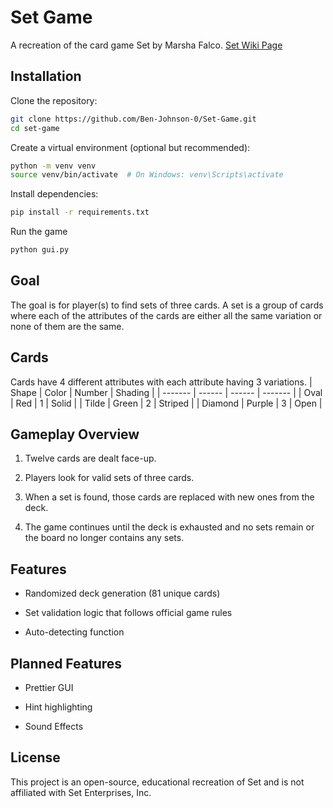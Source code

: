 # Set Game

A recreation of the card game Set by Marsha Falco.
[Set Wiki Page](https://en.wikipedia.org/wiki/Set_(card_game))

## Installation

Clone the repository:

```bash
git clone https://github.com/Ben-Johnson-0/Set-Game.git
cd set-game
```
Create a virtual environment (optional but recommended):
```bash
python -m venv venv
source venv/bin/activate  # On Windows: venv\Scripts\activate
```
Install dependencies:
```bash
pip install -r requirements.txt
```
Run the game
```bash
python gui.py
```

## Goal

The goal is for player(s) to find sets of three cards. A set is a group of cards where each of the attributes of the cards are either all the same variation or none of them are the same.


## Cards

Cards have 4 different attributes with each attribute having 3 variations.
| Shape   | Color  | Number | Shading |
| ------- | ------ | ------ | ------- |
| Oval    | Red    | 1      | Solid   |
| Tilde   | Green  | 2      | Striped |
| Diamond | Purple | 3      | Open    |


## Gameplay Overview

1. Twelve cards are dealt face-up.

2. Players look for valid sets of three cards.

3. When a set is found, those cards are replaced with new ones from the deck.

4. The game continues until the deck is exhausted and no sets remain or the board no longer contains any sets.


## Features

* Randomized deck generation (81 unique cards)

* Set validation logic that follows official game rules

* Auto-detecting function

## Planned Features

* Prettier GUI

* Hint highlighting

* Sound Effects

## License

This project is an open-source, educational recreation of Set and is not affiliated with Set Enterprises, Inc.
